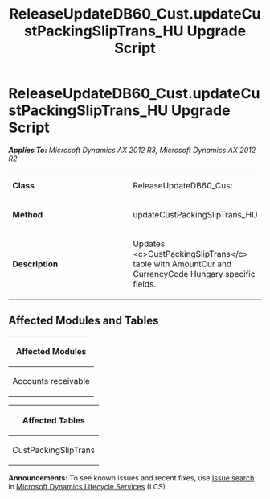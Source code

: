 ﻿---
title: ReleaseUpdateDB60_Cust.updateCustPackingSlipTrans_HU Upgrade Script
TOCTitle: ReleaseUpdateDB60_Cust.updateCustPackingSlipTrans_HU Upgrade Script
ms:assetid: 644e0bbd-94ae-c317-a2b7-60a330ad0d35
ms:mtpsurl: https://msdn.microsoft.com/en-us/library/JJ719175(v=AX.60)
ms:contentKeyID: 49708714
ms.date: 05/18/2015
mtps_version: v=AX.60
---

# ReleaseUpdateDB60\_Cust.updateCustPackingSlipTrans\_HU Upgrade Script 


_**Applies To:** Microsoft Dynamics AX 2012 R3, Microsoft Dynamics AX 2012 R2_

<table>
<colgroup>
<col style="width: 50%" />
<col style="width: 50%" />
</colgroup>
<tbody>
<tr class="odd">
<td><p><strong>Class</strong></p></td>
<td><p>ReleaseUpdateDB60_Cust</p></td>
</tr>
<tr class="even">
<td><p><strong>Method</strong></p></td>
<td><p>updateCustPackingSlipTrans_HU</p></td>
</tr>
<tr class="odd">
<td><p><strong>Description</strong></p></td>
<td><p>Updates &lt;c&gt;CustPackingSlipTrans&lt;/c&gt; table with AmountCur and CurrencyCode Hungary specific fields.</p></td>
</tr>
</tbody>
</table>


## Affected Modules and Tables

<table>
<colgroup>
<col style="width: 100%" />
</colgroup>
<thead>
<tr class="header">
<th><p>Affected Modules</p></th>
</tr>
</thead>
<tbody>
<tr class="odd">
<td><p>Accounts receivable</p></td>
</tr>
</tbody>
</table>


<table>
<colgroup>
<col style="width: 100%" />
</colgroup>
<thead>
<tr class="header">
<th><p>Affected Tables</p></th>
</tr>
</thead>
<tbody>
<tr class="odd">
<td><p>CustPackingSlipTrans</p></td>
</tr>
</tbody>
</table>

  
**Announcements:** To see known issues and recent fixes, use [Issue search](http://go.microsoft.com/fwlink/?linkid=389258) in [Microsoft Dynamics Lifecycle Services](http://go.microsoft.com/fwlink/?linkid=306505) (LCS).

